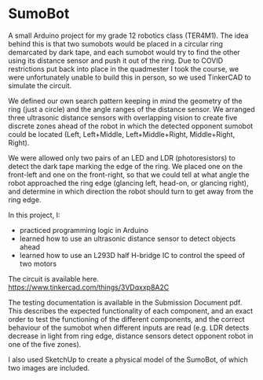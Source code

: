 # SumoBot

A small Arduino project for my grade 12 robotics class (TER4M1). The idea behind this is that two sumobots would be placed in a circular ring demarcated by dark tape, and each sumobot would try to find the other using its distance sensor and push it out of the ring. Due to COVID restrictions put back into place in the quadmester I took the course, we were unfortunately unable to build this in person, so we used TinkerCAD to simulate the circuit.

We defined our own search pattern keeping in mind the geometry of the ring (just a circle) and the angle ranges of the distance sensor. We arranged three ultrasonic distance sensors with overlapping vision to create five discrete zones ahead of the robot in which the detected opponent sumobot could be located (Left, Left+Middle, Left+Middle+Right, Middle+Right, Right). 

We were allowed only two pairs of an LED and LDR (photoresistors) to detect the dark tape marking the edge of the ring. We placed one on the front-left and one on the front-right, so that we could tell at what angle the robot approached the ring edge (glancing left, head-on, or glancing right), and determine in which direction the robot should turn to get away from the ring edge.

In this project, I:
* practiced programming logic in Arduino
* learned how to use an ultrasonic distance sensor to detect objects ahead
* learned how to use an L293D half H-bridge IC to control the speed of two motors

The circuit is available here. https://www.tinkercad.com/things/3VDqxxp8A2C

The testing documentation is available in the Submission Document pdf. This describes the expected functionality of each component, and an exact order to test the functioning of the different components, and the correct behaviour of the sumobot when different inputs are read (e.g. LDR detects decrease in light from ring edge, distance sensors detect opponent robot in one of the five zones). 

I also used SketchUp to create a physical model of the SumoBot, of which two images are included.
